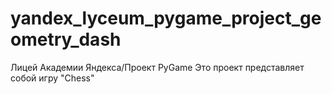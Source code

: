 # yandex_lyceum_pygame_project_geometry_dash
Лицей Академии Яндекса/Проект PyGame
Это проект представляет собой игру "Chess" 
